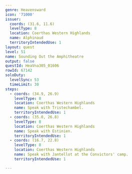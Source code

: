 ```yaml
---
genre: Heavensward
icon: '71000'
issuer:
  coords: (31.6, 11.6)
  levelType: 8
  location: Coerthas Western Highlands
  name: Alphinaud
  territoryIntendedUse: 1
layout: quest
level: 51
name: Sounding Out the Amphitheatre
output: false
questId: HeaVna305_01606
rowId: 67142
soloDuty:
  levelSync: 53
  timeLimit: 30
steps:
  - coords: (34.9, 26.9)
    levelType: 8
    location: Coerthas Western Highlands
    name: Speak with Tristechambel.
    territoryIntendedUse: 1
  - coords: (35.0, 26.8)
    levelType: 8
    location: Coerthas Western Highlands
    name: Speak with Estinien.
    territoryIntendedUse: 1
  - coords: (16.7, 22.8)
    levelType: 8
    location: Coerthas Western Highlands
    name: Speak with Jantellot at the Convictors' camp.
    territoryIntendedUse: 1

---
```

